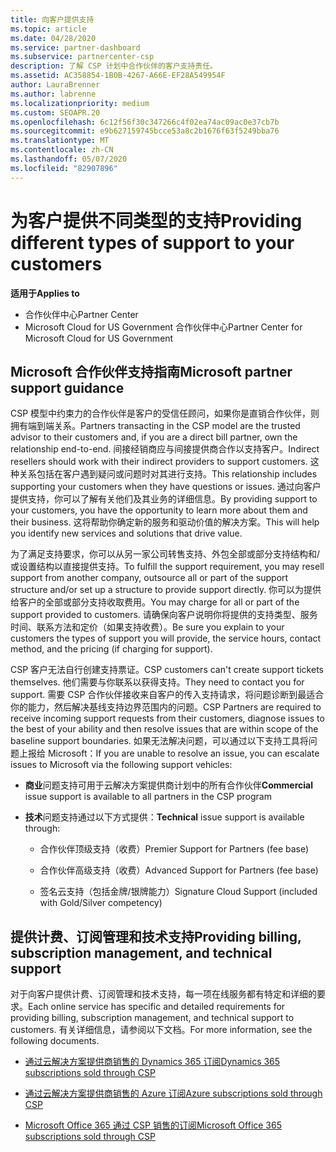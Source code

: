 ```yaml
---
title: 向客户提供支持
ms.topic: article
ms.date: 04/28/2020
ms.service: partner-dashboard
ms.subservice: partnercenter-csp
description: 了解 CSP 计划中合作伙伴的客户支持责任。
ms.assetid: AC358854-1B0B-4267-A66E-EF28A549954F
author: LauraBrenner
ms.author: labrenne
ms.localizationpriority: medium
ms.custom: SEOAPR.20
ms.openlocfilehash: 6c12f56f30c347266c4f02ea74ac09ac0e37cb7b
ms.sourcegitcommit: e9b627159745bcce53a8c2b1676f63f5249bba76
ms.translationtype: MT
ms.contentlocale: zh-CN
ms.lasthandoff: 05/07/2020
ms.locfileid: "82907896"
---
```

# <a name="providing-different-types-of-support-to-your-customers"></a><span data-ttu-id="97b37-103">为客户提供不同类型的支持</span><span class="sxs-lookup"><span data-stu-id="97b37-103">Providing different types of support to your customers</span></span>

<span data-ttu-id="97b37-104">**适用于**</span><span class="sxs-lookup"><span data-stu-id="97b37-104">**Applies to**</span></span>

-  <span data-ttu-id="97b37-105">合作伙伴中心</span><span class="sxs-lookup"><span data-stu-id="97b37-105">Partner Center</span></span>
-  <span data-ttu-id="97b37-106">Microsoft Cloud for US Government 合作伙伴中心</span><span class="sxs-lookup"><span data-stu-id="97b37-106">Partner Center for Microsoft Cloud for US Government</span></span>


## <a name="microsoft-partner-support-guidance"></a><span data-ttu-id="97b37-107">Microsoft 合作伙伴支持指南</span><span class="sxs-lookup"><span data-stu-id="97b37-107">Microsoft partner support guidance</span></span>

<span data-ttu-id="97b37-108">CSP 模型中约束力的合作伙伴是客户的受信任顾问，如果你是直销合作伙伴，则拥有端到端关系。</span><span class="sxs-lookup"><span data-stu-id="97b37-108">Partners transacting in the CSP model are the trusted advisor to their customers and, if you are a direct bill partner, own the relationship end-to-end.</span></span> <span data-ttu-id="97b37-109">间接经销商应与间接提供商合作以支持客户。</span><span class="sxs-lookup"><span data-stu-id="97b37-109">Indirect resellers should work with their indirect providers to support customers.</span></span> <span data-ttu-id="97b37-110">这种关系包括在客户遇到疑问或问题时对其进行支持。</span><span class="sxs-lookup"><span data-stu-id="97b37-110">This relationship includes supporting your customers when they have questions or issues.</span></span> <span data-ttu-id="97b37-111">通过向客户提供支持，你可以了解有关他们及其业务的详细信息。</span><span class="sxs-lookup"><span data-stu-id="97b37-111">By providing support to your customers, you have the opportunity to learn more about them and their business.</span></span> <span data-ttu-id="97b37-112">这将帮助你确定新的服务和驱动价值的解决方案。</span><span class="sxs-lookup"><span data-stu-id="97b37-112">This will help you identify new services and solutions that drive value.</span></span>

<span data-ttu-id="97b37-113">为了满足支持要求，你可以从另一家公司转售支持、外包全部或部分支持结构和/或设置结构以直接提供支持。</span><span class="sxs-lookup"><span data-stu-id="97b37-113">To fulfill the support requirement,  you may resell support from another company, outsource all or part of the support structure and/or set up a structure to provide support directly.</span></span> <span data-ttu-id="97b37-114">你可以为提供给客户的全部或部分支持收取费用。</span><span class="sxs-lookup"><span data-stu-id="97b37-114">You may charge for all or part of the support provided to customers.</span></span> <span data-ttu-id="97b37-115">请确保向客户说明你将提供的支持类型、服务时间、联系方法和定价（如果支持收费）。</span><span class="sxs-lookup"><span data-stu-id="97b37-115">Be sure you explain to your customers the types of support you will provide, the service hours, contact method, and the pricing (if charging for support).</span></span>

<span data-ttu-id="97b37-116">CSP 客户无法自行创建支持票证。</span><span class="sxs-lookup"><span data-stu-id="97b37-116">CSP customers can't create support tickets themselves.</span></span> <span data-ttu-id="97b37-117">他们需要与你联系以获得支持。</span><span class="sxs-lookup"><span data-stu-id="97b37-117">They need to contact you for support.</span></span> <span data-ttu-id="97b37-118">需要 CSP 合作伙伴接收来自客户的传入支持请求，将问题诊断到最适合你的能力，然后解决基线支持边界范围内的问题。</span><span class="sxs-lookup"><span data-stu-id="97b37-118">CSP Partners are required to receive incoming support requests from their customers, diagnose issues to the best of your ability and then resolve issues that are within scope of the baseline support boundaries.</span></span> <span data-ttu-id="97b37-119">如果无法解决问题，可以通过以下支持工具将问题上报给 Microsoft：</span><span class="sxs-lookup"><span data-stu-id="97b37-119">If you are unable to resolve an issue, you can escalate issues to Microsoft via the following support vehicles:</span></span>

- <span data-ttu-id="97b37-120">**商业**问题支持可用于云解决方案提供商计划中的所有合作伙伴</span><span class="sxs-lookup"><span data-stu-id="97b37-120">**Commercial** issue support is available to all partners in the CSP program</span></span>

- <span data-ttu-id="97b37-121">**技术**问题支持通过以下方式提供：</span><span class="sxs-lookup"><span data-stu-id="97b37-121">**Technical** issue support is available through:</span></span>

    - <span data-ttu-id="97b37-122">合作伙伴顶级支持（收费）</span><span class="sxs-lookup"><span data-stu-id="97b37-122">Premier Support for Partners (fee base)</span></span>

    - <span data-ttu-id="97b37-123">合作伙伴高级支持（收费）</span><span class="sxs-lookup"><span data-stu-id="97b37-123">Advanced Support for Partners (fee base)</span></span>

    - <span data-ttu-id="97b37-124">签名云支持（包括金牌/银牌能力）</span><span class="sxs-lookup"><span data-stu-id="97b37-124">Signature Cloud Support (included with Gold/Silver competency)</span></span>

## <a name="providing-billing-subscription-management-and-technical-support"></a><span data-ttu-id="97b37-125">提供计费、订阅管理和技术支持</span><span class="sxs-lookup"><span data-stu-id="97b37-125">Providing billing, subscription management, and technical support</span></span> 

<span data-ttu-id="97b37-126">对于向客户提供计费、订阅管理和技术支持，每一项在线服务都有特定和详细的要求。</span><span class="sxs-lookup"><span data-stu-id="97b37-126">Each online service has specific and detailed requirements for providing billing, subscription management, and technical support to customers.</span></span> <span data-ttu-id="97b37-127">有关详细信息，请参阅以下文档。</span><span class="sxs-lookup"><span data-stu-id="97b37-127">For more information, see the following documents.</span></span>

- [<span data-ttu-id="97b37-128">通过云解决方案提供商销售的 Dynamics 365 订阅</span><span class="sxs-lookup"><span data-stu-id="97b37-128">Dynamics 365 subscriptions sold through CSP</span></span>](https://www.microsoftpartnercommunity.com/t5/CSP/Microsoft-Partner-Support-Guidance/m-p/5262#M30)

- [<span data-ttu-id="97b37-129">通过云解决方案提供商销售的 Azure 订阅</span><span class="sxs-lookup"><span data-stu-id="97b37-129">Azure subscriptions sold through CSP</span></span>](https://www.microsoftpartnercommunity.com/t5/CSP/Microsoft-Partner-Support-Guidance/m-p/5263#M31)

- [<span data-ttu-id="97b37-130">Microsoft Office 365 通过 CSP 销售的订阅</span><span class="sxs-lookup"><span data-stu-id="97b37-130">Microsoft Office 365 subscriptions sold through CSP</span></span>](https://www.microsoftpartnercommunity.com/t5/CSP/Microsoft-Partner-Support-Guidance/m-p/5264#M32)



 

 



